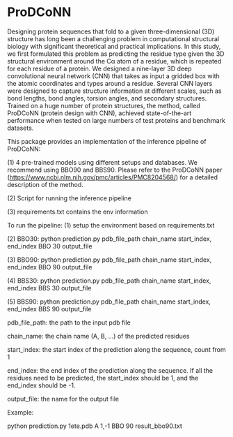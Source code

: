 # ProDCoNN
Designing protein sequences that fold to a given three-dimensional (3D) structure has long been a challenging problem in computational structural biology with significant theoretical and practical implications. In this study, we first formulated this problem as predicting the residue type given the 3D structural environment around the Cα atom of a residue, which is repeated for each residue of a protein. We designed a nine-layer 3D deep convolutional neural network (CNN) that takes as input a gridded box with the atomic coordinates and types around a residue. Several CNN layers were designed to capture structure information at different scales, such as bond lengths, bond angles, torsion angles, and secondary structures. Trained on a huge number of protein structures, the method, called ProDCoNN (protein design with CNN), achieved state-of-the-art performance when tested on large numbers of test proteins and benchmark datasets.

This package provides an implementation of the inference pipeline of ProDCoNN:

(1) 4 pre-trained models using different setups and databases. We recommend using BBO90 and BBS90. Please refer to the ProDCoNN paper (https://www.ncbi.nlm.nih.gov/pmc/articles/PMC8204568/) for a detailed description of the method.

(2) Script for running the inference pipeline

(3) requirements.txt contains the env information 

To run the pipeline:
(1) setup the environment based on requirements.txt

(2) BBO30: python prediction.py pdb_file_path chain_name start_index, end_index BBO 30 output_file

(3) BBO90: python prediction.py pdb_file_path chain_name start_index, end_index BBO 90 output_file

(4) BBS30: python prediction.py pdb_file_path chain_name start_index, end_index BBS 30 output_file

(5) BBS90: python prediction.py pdb_file_path chain_name start_index, end_index BBS 90 output_file

pdb_file_path: the path to the input pdb file

chain_name: the chain name (A, B, ...) of the predicted residues

start_index: the start index of the prediction along the sequence, count from 1

end_index: the end index of the prediction along the sequence. If all the residues need to be predicted, the start_index should be 1, and the end_index should be -1.

output_file: the name for the output file

Example:

python prediction.py 1ete.pdb A 1,-1 BBO 90 result_bbo90.txt
